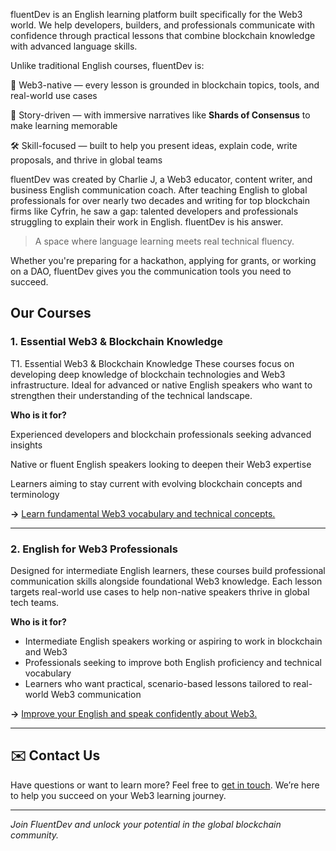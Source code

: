 


fluentDev is an English learning platform built specifically for the Web3 world.
We help developers, builders, and professionals communicate with confidence through practical lessons that combine blockchain knowledge with advanced language skills.

Unlike traditional English courses, fluentDev is:

🎯 Web3-native — every lesson is grounded in blockchain topics, tools, and real-world use cases

📖 Story-driven — with immersive narratives like **Shards of Consensus** to make learning memorable

🛠️ Skill-focused — built to help you present ideas, explain code, write proposals, and thrive in global teams

fluentDev was created by Charlie J, a Web3 educator, content writer, and business English communication coach.
After teaching English to global professionals for over nearly two decades and writing for top blockchain firms like Cyfrin, he saw a gap: talented developers and professionals struggling to explain their work in English. fluentDev is his answer.

> A space where language learning meets real technical fluency.

Whether you're preparing for a hackathon, applying for grants, or working on a DAO, fluentDev gives you the communication tools you need to succeed.

## Our Courses

### 1. Essential Web3 & Blockchain Knowledge

T1. Essential Web3 & Blockchain Knowledge
These courses focus on developing deep knowledge of blockchain technologies and Web3 infrastructure. Ideal for advanced or native English speakers who want to strengthen their understanding of the technical landscape.

**Who is it for?**

Experienced developers and blockchain professionals seeking advanced insights

Native or fluent English speakers looking to deepen their Web3 expertise

Learners aiming to stay current with evolving blockchain concepts and terminology  

**→** [Learn fundamental Web3 vocabulary and technical concepts.](https://fluentdev.vercel.app/courses/web3-fundamentals)

---

### 2. English for Web3 Professionals

Designed for intermediate English learners, these courses build professional communication skills alongside foundational Web3 knowledge. Each lesson targets real-world use cases to help non-native speakers thrive in global tech teams.

**Who is it for?**

- Intermediate English speakers working or aspiring to work in blockchain and Web3  
- Professionals seeking to improve both English proficiency and technical vocabulary  
- Learners who want practical, scenario-based lessons tailored to real-world Web3 communication  

**→** [Improve your English and speak confidently about Web3.](https://fluentdev.vercel.app/courses/english-for-web3)

---

## ✉️ Contact Us

Have questions or want to learn more? Feel free to [get in touch](https://fluentdev.vercel.app/contact). We’re here to help you succeed on your Web3 learning journey.

---

*Join FluentDev and unlock your potential in the global blockchain community.*



